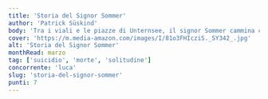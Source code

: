 ```yaml
---
title: 'Storia del Signor Sommer'
author: 'Patrick Süskind'
body: 'Tra i viali e le piazze di Unternsee, il signor Sommer cammina con passo sicuro.'
cover: 'https://m.media-amazon.com/images/I/81o3FHIcziS._SY342_.jpg'
alt: 'Storia del Signor Sommer'
monthRead: marzo
tag: ['suicidio', 'morte', 'solitudine']
concorrente: 'luca'
slug: 'storia-del-signor-sommer'
punti: 7
---
```

